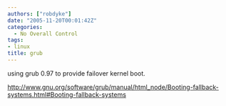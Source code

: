 ```yaml
---
authors: ["robdyke"]
date: "2005-11-20T00:01:42Z"
categories:
  - No Overall Control
tags:
- linux
title: grub
---
```

using grub 0.97 to provide failover kernel boot.

http://www.gnu.org/software/grub/manual/html_node/Booting-fallback-systems.html#Booting-fallback-systems

